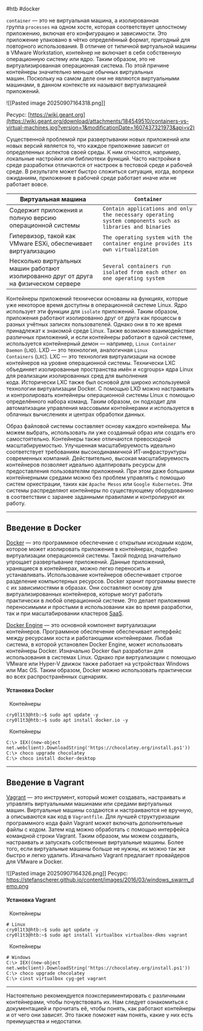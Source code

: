 #htb #docker 

`container` — это не виртуальная машина, а изолированная группа `processes` на одном хосте, которая соответствует целостному приложению, включая его конфигурацию и зависимости. Это приложение упаковано в чётко определённый формат, пригодный для повторного использования. В отличие от типичной виртуальной машины в VMware Workstation, контейнер не включает в себя собственную операционную систему или ядро. Таким образом, это не виртуализированная операционная система. По этой причине контейнеры значительно меньше обычных виртуальных машин. Поскольку на самом деле они не являются виртуальными машинами, в данном контексте их называют виртуализацией приложений.

![[Pasted image 20250907164318.png]]

Ресурс: [https://wiki.geant.org](https://wiki.geant.org/download/attachments/184549510/containers-vs-virtual-machines.jpg?version=1&modificationDate=1607437321973&api=v2)

Существенной проблемой при развертывании новых приложений или новых версий является то, что каждое приложение зависит от определенных аспектов своей среды. К ним относятся, например, локальные настройки или библиотеки функций. Часто настройки в среде разработки отличаются от настроек в тестовой среде и рабочей среде. В результате может быстро сложиться ситуация, когда, вопреки ожиданиям, приложение в рабочей среде работает иначе или не работает вовсе.

|**Виртуальная машина**|`Container`|
|---|---|
|Содержит приложения и полную версию операционной системы|`Contain applications and only the necessary operating system components such as libraries and binaries`|
|Гипервизор, такой как VMware ESXi, обеспечивает виртуализацию|`The operating system with the container engine provides its own virtualization`|
|Несколько виртуальных машин работают изолированно друг от друга на физическом сервере|`Several containers run isolated from each other on one operating system`|

Контейнеры приложений технически основаны на функциях, которые уже некоторое время доступны в операционной системе Linux. Ядро использует эти функции для `isolate` приложений. Таким образом, приложения работают изолированно друг от друга как процессы в разных учётных записях пользователей. Однако они в то же время принадлежат к знакомой среде Linux. Также возможно взаимодействие различных приложений, и если контейнеры работают в одной системе, используется контейнерный демон — например, `Linux Container Daemon` (`LXD`). LXD — это технология, аналогичная `Linux Containers` (`LXC`). LXC — это технология виртуализации на основе контейнеров на уровне операционной системы. Технически LXC объединяет изолированные пространства имён и «cgroups» ядра Linux для реализации изолированных сред для выполнения кода. Исторически LXC также был основой для широко используемой технологии виртуализации Docker. С помощью LXD можно настраивать и контролировать контейнеры операционной системы Linux с помощью определённого набора команд. Таким образом, он подходит для автоматизации управления массовыми контейнерами и используется в облачных вычислениях и центрах обработки данных.

Образ файловой системы составляет основу каждого контейнера. Мы можем выбрать, использовать ли уже созданный образ или создать его самостоятельно. Контейнеры также отличаются превосходной масштабируемостью. Улучшенная масштабируемость идеально соответствует требованиям высокодинамичной ИТ-инфраструктуры современных компаний. Действительно, высокая масштабируемость контейнеров позволяет идеально адаптировать ресурсы для предоставления пользователям приложений. При этом даже большими контейнерными средами можно без проблем управлять с помощью систем оркестрации, таких как `Apache Mesos` или `Google Kubernetes`. Эти системы распределяют контейнеры по существующему оборудованию в соответствии с заранее заданными правилами и контролируют их работу.

---

## Введение в Docker

[Docker](https://www.docker.com/get-started) — это программное обеспечение с открытым исходным кодом, которое может изолировать приложения в контейнерах, подобно виртуализации операционной системы. Такой подход значительно упрощает развертывание приложений. Данные приложений, хранящиеся в контейнерах, можно легко переносить и устанавливать. Использование контейнеров обеспечивает строгое разделение компьютерных ресурсов. Docker хранит программы вместе с их зависимостями в образах. Они составляют основу для виртуализированных контейнеров, которые могут работать практически в любой операционной системе. Это делает приложения переносимыми и простыми в использовании как во время разработки, так и при масштабировании кластеров [SaaS](https://en.wikipedia.org/wiki/Software_as_a_service).

[Docker Engine](https://docs.docker.com/engine/) — это основной компонент виртуализации контейнеров. Программное обеспечение обеспечивает интерфейс между ресурсами хоста и работающими контейнерами. Любая система, в которой установлен Docker Engine, может использовать контейнеры Docker. Изначально Docker был разработан для использования в системах Linux. Однако при виртуализации с помощью VMware или Hyper-V движок также работает на устройствах Windows или Mac OS. Таким образом, Docker можно использовать практически во всех распространённых сценариях.

#### Установка Docker

  Контейнеры

```shell-session
cry0l1t3@htb:~$ sudo apt update -y 
cry0l1t3@htb:~$ sudo apt install docker.io -y
```

  Контейнеры

```powershell-session
C:\> IEX((new-object net.webclient).DownloadString('https://chocolatey.org/install.ps1'))
C:\> choco upgrade chocolatey
C:\> choco install docker-desktop
```

---

## Введение в Vagrant

[Vagrant](https://www.vagrantup.com/) — это инструмент, который может создавать, настраивать и управлять виртуальными машинами или средами виртуальных машин. Виртуальные машины создаются и настраиваются не вручную, а описываются как код в `Vagrantfile`. Для лучшей структуризации программного кода файл Vagrant может включать дополнительные файлы с кодом. Затем код можно обработать с помощью интерфейса командной строки Vagrant. Таким образом, мы можем создавать, настраивать и запускать собственные виртуальные машины. Более того, если виртуальные машины больше не нужны, их можно так же быстро и легко удалить. Изначально Vagrant предлагает провайдеров для VMware и Docker.

![[Pasted image 20250907164326.png]] Ресурс: https://stefanscherer.github.io/content/images/2016/03/windows_swarm_demo.png

#### Установка Vagrant

  Контейнеры

```shell-session
# Linux
cry0l1t3@htb:~$ sudo apt update -y 
cry0l1t3@htb:~$ sudo apt install virtualbox virtualbox-dkms vagrant
```

  Контейнеры

```powershell-session
# Windows
C:\> IEX((new-object net.webclient).DownloadString('https://chocolatey.org/install.ps1'))
C:\> choco upgrade chocolatey
C:\> cinst virtualbox cyg-get vagrant
```

---

Настоятельно рекомендуется поэкспериментировать с различными контейнерами, чтобы почувствовать их. Нам следует ознакомиться с документацией и прочитать её, чтобы понять, как работают контейнеры и от чего они зависят. Это также поможет нам понять, какие у них есть преимущества и недостатки.